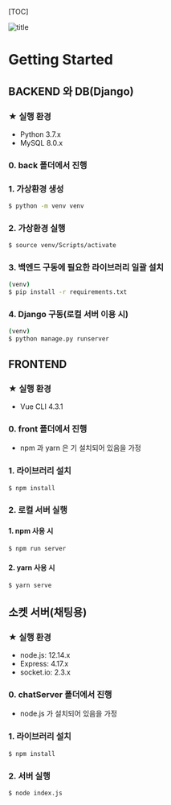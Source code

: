 [TOC]

![title](https://user-images.githubusercontent.com/52685206/83119054-31794f00-a10a-11ea-8db3-99f5ca4ced45.png)



# Getting Started

## BACKEND 와 DB(Django)

### ★ 실행 환경

* Python 3.7.x
* MySQL 8.0.x

### 0. back 폴더에서 진행

### 1. 가상환경 생성

```bash
$ python -m venv venv
```

### 2. 가상환경 실행

```bash
$ source venv/Scripts/activate
```

### 3. 백엔드 구동에 필요한 라이브러리 일괄 설치

```bash
(venv)
$ pip install -r requirements.txt
```

### 4. Django 구동(로컬 서버 이용 시)

```bash
(venv)
$ python manage.py runserver
```





## FRONTEND

### ★ 실행 환경

* Vue CLI 4.3.1

### 0. front 폴더에서 진행

* npm 과 yarn 은 기 설치되어 있음을 가정

### 1. 라이브러리 설치

```bash
$ npm install
```

### 2. 로컬 서버 실행

#### 1. npm 사용 시

```bash
$ npm run server
```

#### 2. yarn 사용 시

```bash
$ yarn serve
```





## 소켓 서버(채팅용)

### ★ 실행 환경

* node.js: 12.14.x
* Express: 4.17.x
* socket.io: 2.3.x

### 0. chatServer 폴더에서 진행

* node.js 가 설치되어 있음을 가정

### 1. 라이브러리 설치

```bash
$ npm install
```

### 2. 서버 실행

```bash
$ node index.js
```

